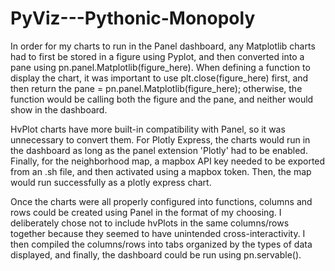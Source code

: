 # PyViz---Pythonic-Monopoly

In order for my charts to run in the Panel dashboard, any Matplotlib charts had to first be stored in a figure using Pyplot, and then converted into a pane using pn.panel.Matplotlib(figure_here). When defining a function to display the chart, it was important to use plt.close(figure_here) first, and then return the pane =  pn.panel.Matplotlib(figure_here); otherwise, the function would be calling both the figure and the pane, and neither would show in the dashboard.

HvPlot charts have more built-in compatibility with Panel, so it was unnecessary to convert them. For Plotly Express, the charts would run in the dashboard as long as the panel extension 'Plotly' had to be enabled. Finally, for the neighborhood map, a mapbox API key needed to be exported from an .sh file, and then activated using a mapbox token. Then, the map would run successfully as a plotly express chart.

Once the charts were all properly configured into functions, columns and rows could be created using Panel in the format of my choosing. I deliberately chose not to include hvPlots in the same columns/rows together because they seemed to have unintended cross-interactivity. I then compiled the columns/rows into tabs organized by the types of data displayed, and finally, the dashboard could be run using pn.servable().
